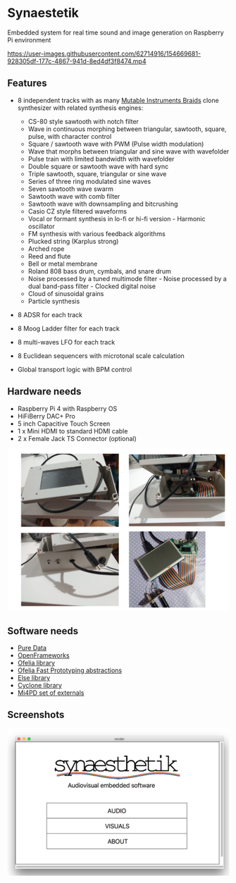 # Synaestetik
Embedded system for real time sound and image generation on Raspberry Pi environment


https://user-images.githubusercontent.com/62714916/154669681-928305df-177c-4867-941d-8ed4df3f8474.mp4



## Features

- 8 independent tracks with as many [Mutable Instruments Braids](https://mutable-instruments.net/modules/braids/) clone synthesizer with related synthesis engines:
	- CS-80 style sawtooth with notch filter
	- Wave in continuous morphing between triangular, sawtooth,
	square, pulse, with character control
	- Square / sawtooth wave with PWM (Pulse width modulation)
	- Wave that morphs between triangular and sine wave with wavefolder
	- Pulse train with limited bandwidth with wavefolder
	- Double square or sawtooth wave with hard sync
	- Triple sawtooth, square, triangular or sine wave
	- Series of three ring modulated sine waves
	- Seven sawtooth wave swarm
	- Sawtooth wave with comb filter
	- Sawtooth wave with downsampling and bitcrushing
	- Casio CZ style filtered waveforms
	- Vocal or formant synthesis in lo-fi or hi-fi version - Harmonic oscillator
	- FM synthesis with various feedback algorithms
	- Plucked string (Karplus strong)
	- Arched rope
	- Reed and flute
	- Bell or metal membrane
	- Roland 808 bass drum, cymbals, and snare drum
	- Noise processed by a tuned multimode filter - Noise processed by a dual band-pass filter - Clocked digital noise
	- Cloud of sinusoidal grains
	- Particle synthesis

- 8 ADSR for each track
- 8 Moog Ladder filter for each track
- 8 multi-waves LFO for each track
- 8 Euclidean sequencers with microtonal scale calculation
- Global transport logic with BPM control


## Hardware needs

- Raspberry Pi 4 with Raspberry OS
- HiFiBerry DAC+ Pro 
- 5 inch Capacitive Touch Screen
- 1 x Mini HDMI to standard HDMI cable
- 2 x Female Jack TS Connector (optional)

![plot](/img/screen2.png)


## Software needs

- [Pure Data](https://puredata.info/downloads)
- [OpenFrameworks](https://openframeworks.cc/)
- [Ofelia library](https://github.com/cuinjune/Ofelia)
- [Ofelia Fast Prototyping abstractions](https://github.com/60-hz/Ofelia-Fast-Prototyping)
- [Else library](https://github.com/porres/pd-else)
- [Cyclone library](https://github.com/porres/pd-cyclone)
- [Mi4PD set of externals](https://github.com/TheTechnobear/Mi4Pd)

## Screenshots
![plot](/img/screen.png)

